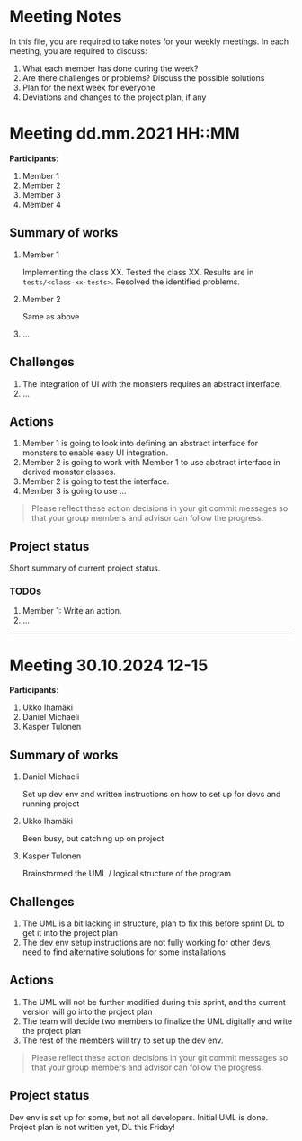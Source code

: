 # Meeting Notes

In this file, you are required to take notes for your weekly meetings.
In each meeting, you are required to discuss:

1. What each member has done during the week?
2. Are there challenges or problems? Discuss the possible solutions
3. Plan for the next week for everyone
4. Deviations and changes to the project plan, if any

# Meeting dd.mm.2021 HH::MM

**Participants**:

1. Member 1
2. Member 2
3. Member 3
4. Member 4

## Summary of works

1. Member 1

   Implementing the class XX. Tested the class XX.
   Results are in `tests/<class-xx-tests>`. Resolved the identified problems.

2. Member 2

   Same as above

3. ...

## Challenges

1. The integration of UI with the monsters requires an abstract interface.
2. ...

## Actions

1. Member 1 is going to look into defining an abstract interface for monsters
   to enable easy UI integration.
2. Member 2 is going to work with Member 1 to use abstract interface in derived
   monster classes.
3. Member 2 is going to test the interface.
4. Member 3 is going to use ...

> Please reflect these action decisions in your git commit messages so that
> your group members and advisor can follow the progress.

## Project status

Short summary of current project status.

### TODOs

1. Member 1: Write an action.
2. ...

---

# Meeting 30.10.2024 12-15

**Participants**:

1. Ukko Ihamäki
2. Daniel Michaeli
3. Kasper Tulonen

## Summary of works

1. Daniel Michaeli

   Set up dev env and written instructions on how to set up for devs and running project

2. Ukko Ihamäki

   Been busy, but catching up on project

3. Kasper Tulonen

   Brainstormed the UML / logical structure of the program

## Challenges

1. The UML is a bit lacking in structure, plan to fix this before sprint DL to get it into the project plan
2. The dev env setup instructions are not fully working for other devs, need to find alternative solutions for some installations

## Actions

1. The UML will not be further modified during this sprint, and the current version will go into the project plan
2. The team will decide two members to finalize the UML digitally and write the project plan
3. The rest of the members will try to set up the dev env.

> Please reflect these action decisions in your git commit messages so that
> your group members and advisor can follow the progress.

## Project status

Dev env is set up for some, but not all developers. Initial UML is done. Project plan is not written yet, DL this Friday!
